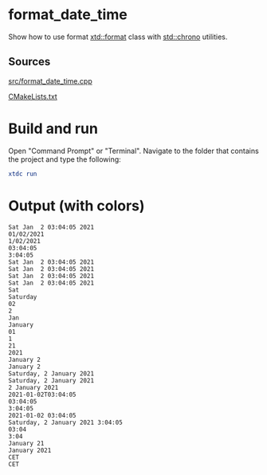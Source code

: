 # format_date_time

Show how to use format [xtd::format](https://codedocs.xyz/gammasoft71/xtd/_format_page.html) class with [std::chrono](https://en.cppreference.com/w/cpp/chrono) utilities.

## Sources

[src/format_date_time.cpp](src/format_date_time.cpp)

[CMakeLists.txt](CMakeLists.txt)

# Build and run

Open "Command Prompt" or "Terminal". Navigate to the folder that contains the project and type the following:

```cmake
xtdc run
```

# Output (with colors)

```
Sat Jan  2 03:04:05 2021
01/02/2021
1/02/2021
03:04:05
3:04:05
Sat Jan  2 03:04:05 2021
Sat Jan  2 03:04:05 2021
Sat Jan  2 03:04:05 2021
Sat Jan  2 03:04:05 2021
Sat
Saturday
02
2
Jan
January
01
1
21
2021
January 2
January 2
Saturday, 2 January 2021
Saturday, 2 January 2021
2 January 2021
2021-01-02T03:04:05
03:04:05
3:04:05
2021-01-02 03:04:05
Saturday, 2 January 2021 3:04:05
03:04
3:04
January 21
January 2021
CET
CET
```

